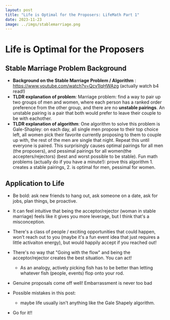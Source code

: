 ```yaml
---
layout: post
title: "Life is Optimal for the Proposers: LifeMath Part 1"
date: 2023-11-23
image: ../imgs/stablemarriage.png
---
```


# Life is Optimal for the Proposers

## Stable Marriage Problem Background

- **Background on the Stable Marriage Problem / Algorithm** : https://www.youtube.com/watch?v=Qcv1IqHWAzg (actually watch b4 read!)
- **TLDR explanation of problem**: Marriage problem: find a way to pair up two groups of men and women, where each person has a ranked order preference from the other group, and there are no **unstable pairings**. An unstable pairing is a pair that both would prefer to leave their couple to be with eachother.
- **TLDR explanation of algorithm**: One algorithm to solve this problem is Gale-Shapley: on each day, all single men propose to their top choice left, all women pick their favorite currently proposing to them to couple up with, the rest of the men are single that night. Repeat this until everyone is paired. This surprisingly causes optimal pairings for all men (the proposers), and pessimal pairings for all women(the accepters/rejectors) (best and worst possible to be stable). Fun math problems (actually do if you have a minute!): prove this algorithm 1. creates a stable pairings, 2. is optimal for men, pessimal for women. 

## Application to Life

- Be bold: ask new friends to hang out, ask someone on a date, ask for jobs, plan things, be proactive. 
- It can feel intuitive that being the acceptor/rejector (woman in stable marriage) feels like it gives you more leverage, but I think that's a misconception. 
- There's a class of people / exciting opportunities that could happen, won't reach out to you (maybe it's a fun event idea that just requires a little activaiton energy), but would happily accept if you reached out!
- There's no way that "Going with the flow" and being the acceptor/rejector creates the best situation. You can act!
  - As an analogy, actively picking fish has to be better than letting whatever fish (people, events) flop onto your rod. 
- Genuine proposals come off well! Embarrassment is never too bad
- Possible mistakes in this post: 
  - maybe life usually isn't anything like the Gale Shapely algorithm. 


- Go for it!!



